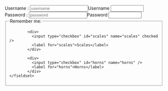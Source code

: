 <html>
  <head>
    <head>
   <link href="styles.css" rel="stylesheet" /> 
    </head>
    <section>
      <form action = " " method = "POST">
        <div class = "mb - 8" >
          <label for = " username " > Username : </label>
          <input id = "username" name = "username "
            type = "username" placeholder = "username"
            <label for="username">Username</label>
          <input type="text" id="username" name="username" required minlength="5" maxlength="8" size="10" />
            </div>
        <div class = "mb - 8" >
          <label for = " password " > Password : </label>
          <input id = "password" name = "password "
            type = "password" placeholder = "password"
            <label for="password">Password</label>
          <input type="text" id="password" name="password" required minlength="5" maxlength="8" size="10" />
            </div>
        <fieldset>
            <legend>Remember me:</legend>
          
            <div>
              <input type="checkbox" id="scales" name="scales" checked />
              <label for="scales">Scales</label>
            </div>
          
            <div>
              <input type="checkbox" id="horns" name="horns" />
              <label for="horns">Horns</label>
            </div>
    </fieldset>
  </head>
</html>
